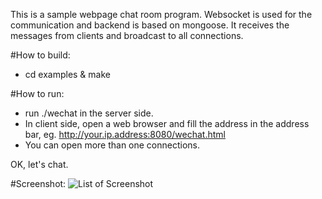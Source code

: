 This is a sample webpage chat room program. Websocket is used for the communication and backend is based on mongoose.
It receives the messages from clients and broadcast to all connections.

#How to build:

- cd examples & make

#How to run:

- run ./wechat in the server side.
- In client side, open a web browser and fill the address in the address bar, eg.
  http://your.ip.address:8080/wechat.html
- You can open more than one connections.

OK, let's chat.

#Screenshot:
![List of Screenshot](http://github.com/zhuyijing/wechat/raw/master/screenshot/screenshot.png)
